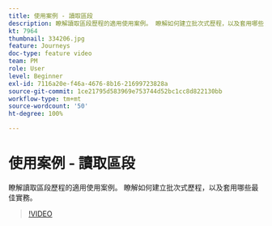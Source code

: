 ```yaml
---
title: 使用案例 - 讀取區段
description: 瞭解讀取區段歷程的適用使用案例。 瞭解如何建立批次式歷程，以及套用哪些最佳實務。
kt: 7964
thumbnail: 334206.jpg
feature: Journeys
doc-type: feature video
team: PM
role: User
level: Beginner
exl-id: 7116a20e-f46a-4676-8b16-21699723828a
source-git-commit: 1ce21795d583969e753744d52bc1cc8d822130bb
workflow-type: tm+mt
source-wordcount: '50'
ht-degree: 100%

---
```


# 使用案例 - 讀取區段

瞭解讀取區段歷程的適用使用案例。 瞭解如何建立批次式歷程，以及套用哪些最佳實務。

>[!VIDEO](https://video.tv.adobe.com/v/334206?quality=12)
